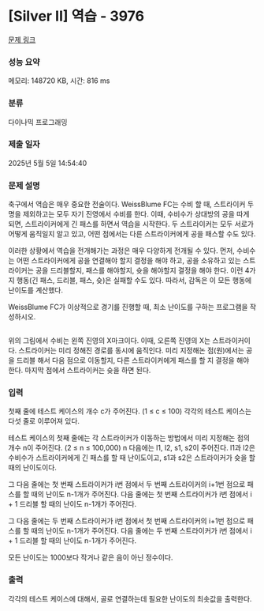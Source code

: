 # [Silver II] 역습 - 3976 

[문제 링크](https://www.acmicpc.net/problem/3976) 

### 성능 요약

메모리: 148720 KB, 시간: 816 ms

### 분류

다이나믹 프로그래밍

### 제출 일자

2025년 5월 5일 14:54:40

### 문제 설명

<p>축구에서 역습은 매우 중요한 전술이다. WeissBlume FC는 수비 할 때, 스트라이커 두명을 제외하고는 모두 자기 진영에서 수비를 한다. 이때, 수비수가 상대방의 공을 따게 되면, 스트라이커에게 긴 패스를 하면서 역습을 시작한다. 두 스트라이커는 모두 서로가 어떻게 움직일지 알고 있고, 어떤 점에서는 다른 스트라이커에게 공을 패스할 수도 있다. </p>

<p>이러한 상황에서 역습을 전개해가는 과정은 매우 다양하게 전개될 수 있다. 먼저, 수비수는 어떤 스트라이커에게 공을 연결해야 할지 결정을 해야 하고, 공을 소유하고 있는 스트라이커는 공을 드리블할지, 패스를 해야할지, 슛을 해야할지 결정을 해야 한다. 이런 4가지 행동(긴 패스, 드리블, 패스, 슛)은 실패할 수도 있다. 따라서, 감독은 이 모든 행동에 난이도를 계산했다.</p>

<p>WeissBlume FC가 이상적으로 경기를 진행할 때, 최소 난이도를 구하는 프로그램을 작성하시오.</p>

<p><img alt="" src="https://www.acmicpc.net/upload/images/counterattack.png"></p>

<p>위의 그림에서 수비는 왼쪽 진영의 X마크이다. 이때, 오른쪽 진영의 X는 스트라이커이다. 스트라이커는 미리 정해진 경로를 동시에 움직인다. 미리 지정해논 점(원)에서는 공을 드리블 해서 다음 점으로 이동할지, 다른 스트라이커에게 패스를 할 지 결정을 해야 한다. 마지막 점에서 스트라이커는 슛을 하면 된다.</p>

### 입력 

 <p>첫째 줄에 테스트 케이스의 개수 c가 주어진다. (1 ≤ c ≤ 100) 각각의 테스트 케이스는 다섯 줄로 이루어져 있다.</p>

<p>테스트 케이스의 첫째 줄에는 각 스트라이커가 이동하는 방법에서 미리 지정해논 점의 개수 n이 주어진다. (2 ≤ n ≤ 100,000) n 다음에는 l1, l2, s1, s2이 주어진다. l1과 l2은 수비수가 스트라이커에게 긴 패스를 할 때 난이도이고, s1과 s2은 스트라이커가 슛을 할 때의 난이도이다.</p>

<p>그 다음 줄에는 첫 번째 스트라이커가 i번 점에서 두 번째 스트라이커의 i+1번 점으로 패스를 할 때의 난이도 n-1개가 주어진다. 다음 줄에는 첫 번째 스트라이커가 i번 점에서 i + 1 드리블 할 때의 난이도 n-1개가 주어진다.</p>

<p>그 다음 줄에는 두 번째 스트라이커가 i번 점에서 첫 번째 스트라이커의 i+1번 점으로 패스를 할 때의 난이도 n-1개가 주어진다. 다음 줄에는 두 번째 스트라이커가 i번 점에서 i + 1 드리블 할 때의 난이도 n-1개가 주어진다.</p>

<p>모든 난이도는 1000보다 작거나 같은 음이 아닌 정수이다.</p>

### 출력 

 <p>각각의 테스트 케이스에 대해서, 골로 연결하는데 필요한 난이도의 최솟값을 출력한다.</p>

